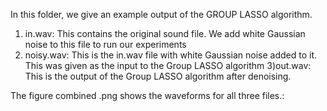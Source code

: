 In this folder, we give an example output of the GROUP LASSO algorithm.
1) in.wav: This contains the original sound file. We add white Gaussian noise to
this file to run our experiments
2) noisy.wav: This is the in.wav file with white Gaussian noise added to it. 
This was given as the input to the Group LASSO algorithm
3)out.wav: This is the output of the Group LASSO algorithm after denoising.


The figure combined .png shows the waveforms for all three files.:
